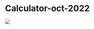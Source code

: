 # Calculator-oct-2022
<img src='https://i.pinimg.com/564x/5b/30/11/5b3011b0a59c7ca6ea45760dd92caf04.jpg'/>

